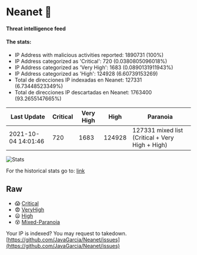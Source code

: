 # Neanet :hocho:
#### Threat intelligence feed
#### The stats:

- IP Address with malicious activities reported: 1890731 (100%)
- IP Address categorized as 'Critical':  720 (0.0380805096018%)
- IP Address categorized as 'Very High':  1683 (0.0890131911943%)
- IP Address categorized as 'High':  124928 (6.60739153269)
- Total de direcciones IP indexadas en Neanet:  127331 (6.73448523349%)
- Total de direcciones IP descartadas en Neanet:  1763400 (93.2655147665%)

| Last Update | Critical | Very High | High | Paranoia |
| --- | --- | --- | --- | --- |
| 2021-10-04 14:01:46 | 720 | 1683 | 124928 | 127331 mixed list (Critical + Very High + High)|

![Stats](https://docs.google.com/spreadsheets/d/e/2PACX-1vSnaNMIXVabIpDJjufMlzH7poXnshF3mgd8Is1g9ytUEzVsP5my4Trn8f-xkoLLQ38xpL3HtmUexLo6/pubchart?oid=501124687&format=image)

For the historical stats go to: [link](/stats.csv)
## Raw
- :scream: [Critical](https://raw.githubusercontent.com/JavaGarcia/Neanet/master/blacklists/neanet_critical.txt)
- :fearful: [VeryHigh](https://raw.githubusercontent.com/JavaGarcia/Neanet/master/blacklists/neanet_veryHigh.txtt)
- :frowning: [High](https://raw.githubusercontent.com/JavaGarcia/Neanet/master/blacklists/neanet_high.txt)
- :dizzy_face: [Mixed-Paranoia](https://raw.githubusercontent.com/JavaGarcia/Neanet/master/blacklists/neanet_all.txt)


Your IP is indexed? You may request to takedown. [https://github.com/JavaGarcia/Neanet/issues](https://github.com/JavaGarcia/Neanet/issues)









































































































































































































































































































































































































































































































































































































































































































































































































































































































































































































































































































































































































































































































































































































































































































































































































































































































































































































































































































































































































































































































































































































































































































































































































































































































































































































































































































































































































































































































































































































































































































































































































































































































































































































































































































































































































































































































































































































































































































































































































































































































































































































































































































































































































































































































































































































































































































































































































































































































































































































































































































































































































































































































































































































































































































































































































































































































































































































































































































































































































































































































































































































































































































































































































































































































































































































































































































































































































































































































































































































































































































































































































































































































































































































































































































































































































































































































































































































































































































































































































































































































































































































































































































































































































































































































































































































































































































































































































































































































































































































































































































































































































































































































































































































































